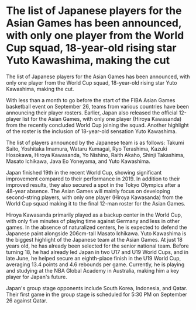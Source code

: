 # The list of Japanese players for the Asian Games has been announced, with only one player from the World Cup squad, 18-year-old rising star Yuto Kawashima, making the cut 
 The list of Japanese players for the Asian Games has been announced, with only one player from the World Cup squad, 18-year-old rising star Yuto Kawashima, making the cut.

With less than a month to go before the start of the FIBA Asian Games basketball event on September 26, teams from various countries have been announcing their player rosters. Earlier, Japan also released the official 12-player list for the Asian Games, with only one player (Hiroya Kawasanda) from the recently concluded World Cup joining the squad. Another highlight of the roster is the inclusion of 18-year-old sensation Yuto Kawashima. 

The list of players announced by the Japanese team is as follows: Takumi Saito, Yoshitaka Imamura, Wataru Kumagai, Ryo Terashima, Kazuki Hosokawa, Hiroya Kawasanda, Yo Nishino, Raith Akaho, Shinji Takashima, Masato Ichikawa, Java Eo Yoneyama, and Yuto Kawashima. 

Japan finished 19th in the recent World Cup, showing significant improvement compared to their performance in 2019. In addition to their improved results, they also secured a spot in the Tokyo Olympics after a 48-year absence. The Asian Games will mainly focus on developing second-string players, with only one player (Hiroya Kawasanda) from the World Cup squad making it to the final 12-man roster for the Asian Games.

Hiroya Kawasanda primarily played as a backup center in the World Cup, with only five minutes of playing time against Germany and less in other games. In the absence of naturalized centers, he is expected to defend the Japanese paint alongside 206cm-tall Masato Ichikawa. Yuto Kawashima is the biggest highlight of the Japanese team at the Asian Games. At just 18 years old, he has already been selected for the senior national team. Before turning 18, he had already led Japan in two U17 and U19 World Cups, and in late June, he helped secure an eighth-place finish in the U19 World Cup, averaging 13.4 points and 4.6 rebounds per game. Currently, he is playing and studying at the NBA Global Academy in Australia, making him a key player for Japan's future.

Japan's group stage opponents include South Korea, Indonesia, and Qatar. Their first game in the group stage is scheduled for 5:30 PM on September 26 against Qatar.